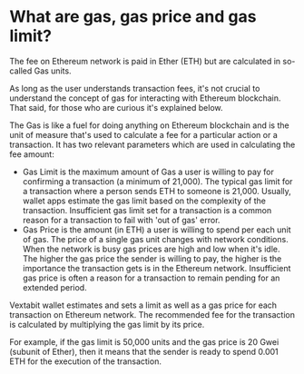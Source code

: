 # What are gas, gas price and gas limit?

The fee on Ethereum network is paid in Ether (ETH) but are calculated in so-called Gas units.

As long as the user understands transaction fees, it's not crucial to understand the concept of gas for interacting with Ethereum blockchain. That said, for those who are curious it's explained below.

The Gas is like a fuel for doing anything on Ethereum blockchain and is the unit of measure that's used to calculate a fee for a particular action or a transaction. It has two relevant parameters which are used in calculating the fee amount:

- Gas Limit is the maximum amount of Gas a user is willing to pay for confirming a transaction (a minimum of 21,000). The typical gas limit for a transaction where a person sends ETH to someone is 21,000. Usually, wallet apps estimate the gas limit based on the complexity of the transaction. Insufficient gas limit set for a transaction is a common reason for a transaction to fail with 'out of gas' error.
- Gas Price is the amount (in ETH) a user is willing to spend per each unit of gas. The price of a single gas unit changes with network conditions. When the network is busy gas prices are high and low when it's idle. The higher the gas price the sender is willing to pay, the higher is the importance the transaction gets is in the Ethereum network. Insufficient gas price is often a reason for a transaction to remain pending for an extended period.

Vextabit wallet estimates and sets a limit as well as a gas price for each transaction on Ethereum network. The recommended fee for the transaction is calculated by multiplying the gas limit by its price.

For example, if the gas limit is 50,000 units and the gas price is 20 Gwei (subunit of Ether), then it means that the sender is ready to spend 0.001 ETH for the execution of the transaction.